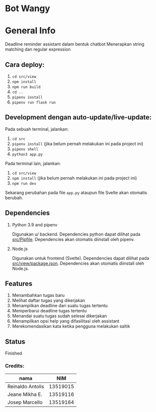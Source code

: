 # Bot Wangy

# General Info
Deadline reminder assistant dalam bentuk chatbot
Menerapkan string matching dan regular expression

## Cara deploy:
1. `cd src/view`
2. `npm install`
2. `npm run build`
3. `cd ..`
4. `pipenv install`
5. `pipenv run flask run`

## Development dengan auto-update/live-update:
Pada sebuah terminal, jalankan:
1. `cd src`
2. `pipenv install` (jika belum pernah melakukan ini pada project ini)
3. `pipenv shell`
4. `python3 app.py`

Pada terminal lain, jalankan:
1. `cd src/view`
2. `npm install` (jika belum pernah melakukan ini pada project ini)
3. `npm run dev`

Sekarang perubahan pada file `app.py` ataupun file Svelte akan otomatis berubah.

## Dependencies
1. Python 3.9 and pipenv

   Digunakan u/ backend. Dependencies python dapat dilihat pada
   [src/Pipfile](src/Pipfile). Dependencies akan otomatis diinstall oleh
   pipenv.

2. Node.js

   Digunakan untuk frontend (Svelte). Dependencies dapat dilihat pada
   [src/view/package.json](src/view/package.json). Dependencies akan otomatis
   diinstall oleh Node.js.

## Features
1. Menambahkan tugas baru
2. Melihat daftar tugas yang dikerjakan
3. Menampilkan deadline dari suatu tugas tertentu
4. Memperbarui deadline tugas tertentu
5. Menandai suatu tugas sudah selesai dikerjakan
6. Menampilkan opsi help yang difasilitasi oleh assistant
7. Merekomendasikan kata ketika pengguna melakukan saltik

## Status
Finished

### Credits:
| nama | NIM |
|------|-----|
| Reinaldo Antolis | 13519015 |
| Jeane Mikha E. | 13519116 |
| Josep Marcello | 13519164 |
